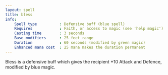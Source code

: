 ```yaml
---
layout: spell
title: bless
info:
    Spell type          : Defensive buff (blue spell)
    Requires            : Faith, or access to magic (see 'help magic')
    Casting time        : 3 seconds
    Base modifiers      : 25 feet range
    Duration            : 60 seconds (modified by green magic)
    Enhanced mana cost  : 25 mana makes the duration permanent
---
```


Bless is a defensive buff which gives the recipient +10 Attack and Defence, 
modified by blue magic.
